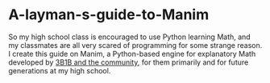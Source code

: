 # A-layman-s-guide-to-Manim

So my high school class is encouraged to use Python learning Math, and my classmates are all very scared of programming for some strange reason. I create this guide on Manim, a Python-based engine for explanatory Math developed by [3B1B and the community](https://github.com/ManimCommunity/manim), for them primarily and for future generations at my high school.
